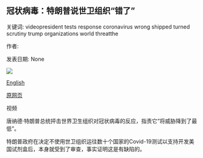## 冠状病毒：特朗普说世卫组织“错了”

关键词: videopresident tests response coronavirus wrong shipped turned scrutiny trump organizations world threatthe

作者: 

发表日期: None

![](https://ichef.bbci.co.uk/news/1024/branded_news/EC87/production/_111715506_p0891qdz.jpg)

[English](Coronavirus%3A%20Trump%20says%20WHO%20%27got%20it%20very%20wrong%27.md)

[原网页](https://www.bbc.com/news/world-us-canada-52225228)

视频

唐纳德·特朗普总统抨击世界卫生组织对冠状病毒的反应，指责它“将威胁降到了最低”。

特朗普政府在决定不使用世卫组织运往数十个国家的Covid-19测试以支持开发美国试剂盒后，本身就受到了审查，事实证明这是有缺陷的。